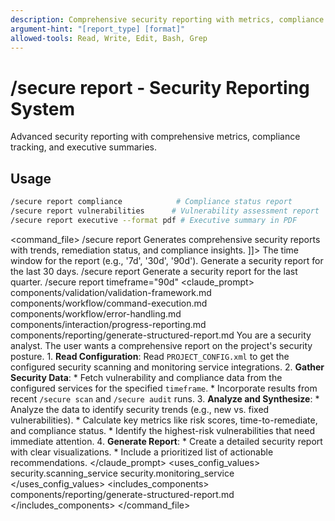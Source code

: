 ```yaml
---
description: Comprehensive security reporting with metrics, compliance status, and remediation tracking
argument-hint: "[report_type] [format]"
allowed-tools: Read, Write, Edit, Bash, Grep
---
```

# /secure report - Security Reporting System
Advanced security reporting with comprehensive metrics, compliance tracking, and executive summaries.
## Usage
```bash
/secure report compliance            # Compliance status report
/secure report vulnerabilities      # Vulnerability assessment report  
/secure report executive --format pdf # Executive summary in PDF
```
<command_file>
  <metadata>
    <name>/secure report</name>
    <purpose>Generates comprehensive security reports with trends, remediation status, and compliance insights.</purpose>
    <usage>
      <![CDATA[
      /secure report <timeframe="30d">
      ]]>
    </usage>
  </metadata>
  <arguments>
    <argument name="timeframe" type="string" required="false" default="30d">
      <description>The time window for the report (e.g., '7d', '30d', '90d').</description>
    </argument>
  </arguments>
  <examples>
    <example>
      <description>Generate a security report for the last 30 days.</description>
      <usage>/secure report</usage>
    </example>
    <example>
      <description>Generate a security report for the last quarter.</description>
      <usage>/secure report timeframe="90d"</usage>
    </example>
  </examples>
  <claude_prompt>
    <prompt>
      <!-- Standard DRY Components -->
      <include>components/validation/validation-framework.md</include>
      <include>components/workflow/command-execution.md</include>
      <include>components/workflow/error-handling.md</include>
      <include>components/interaction/progress-reporting.md</include>
      <!-- Command-specific components -->
      <include>components/reporting/generate-structured-report.md</include>
      You are a security analyst. The user wants a comprehensive report on the project's security posture.
      1.  **Read Configuration**: Read `PROJECT_CONFIG.xml` to get the configured security scanning and monitoring service integrations.
      2.  **Gather Security Data**:
          *   Fetch vulnerability and compliance data from the configured services for the specified `timeframe`.
          *   Incorporate results from recent `/secure scan` and `/secure audit` runs.
      3.  **Analyze and Synthesize**:
          *   Analyze the data to identify security trends (e.g., new vs. fixed vulnerabilities).
          *   Calculate key metrics like risk scores, time-to-remediate, and compliance status.
          *   Identify the highest-risk vulnerabilities that need immediate attention.
      4.  **Generate Report**:
          *   Create a detailed security report with clear visualizations.
          *   Include a prioritized list of actionable recommendations.
    </prompt>
  </claude_prompt>
  <dependencies>
    <uses_config_values>
      <value>security.scanning_service</value>
      <value>security.monitoring_service</value>
    </uses_config_values>
    <includes_components>
      <component>components/reporting/generate-structured-report.md</component>
    </includes_components>
  </dependencies>
</command_file>